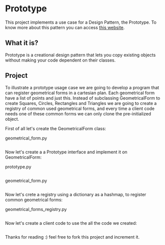 # Prototype

This project implements a use case for a Design Pattern, the Prototype. To know more about this pattern you can access [this website](https://refactoring.guru/design-patterns/prototype).

## What it is?

Prototype is a creational design pattern that lets you copy existing objects without making your code dependent on their classes.

## Project

To illustrate a prototype usage case we are going to develop a program that can register geometrical forms in a cartesian plan. Each geometrical form have a list of points and just this. Instead of subclassing GeometricalForm to create Squares, Circles, Rectangles and Triangles we are going to create a registry of common used geometrical forms, and every time a client code needs one of these common forms we can only clone the pre-initialized object.

First of all let's create the GeometricalForm class:

geometrical_form.py

```python

```

Now let's create a a Prototype interface and implement it on GeometricalForm:

prototype.py

```python

```

geometrical_form.py

```python

```

Now let's crete a registry using a dictionary as a hashmap, to register common geometrical forms:

geometrical_forms_registry.py

```python

```

Now let's create a client code to use the all the code we created:

```python

```

Thanks for reading :) feel free to fork this project and increment it.
